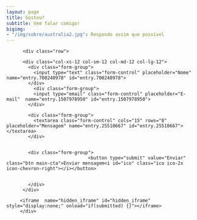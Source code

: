 ```yaml
---
layout: page
title: Gostou?
subtitle: Vem falar comigo!
bigimg:
- "/img/sobre/australia2.jpg": Respondo assim que possível
---
```


<form name="gform" id="gform" enctype="text/plain" action="https://docs.google.com/forms/d/e/1FAIpQLSf5uTWIH9_oy5E3R_Cye5ton1hQPg1Kp78jt_Pzvxc8tsWsmA/formResponse" target="hidden_iframe" onsubmit="submitted=true;">

          <div class="row">

          <div class="col-xs-12 col-sm-12 col-md-12 col-lg-12">
            <div class="form-group">
              <input type="text" class="form-control" placeholder="Nome" name="entry.700240978" id="entry.700240978">
            </div>
              <div class="form-group">
              <input type="email" class="form-control" placeholder="E-mail"  name="entry.1507978950" id="entry.1507978950">
            </div>
            
            <div class="form-group">
              <textarea class="form-control" cols="15" rows="8" placeholder="Mensagem" name="entry.25510667" id="entry.25510667"></textarea>
            </div>


            <div class="form-group">
                                  <button type="submit" value="Enviar" class="btn main-cta">Enviar mensagem<i id="ico" class="ico ico-2x icon-chevron-right"></i></button>


            </div>
          </div>
        
         <iframe  name="hidden_iframe" id="hidden_iframe" style="display:none;" onload="if(submitted) {}"></iframe>
         </div>
